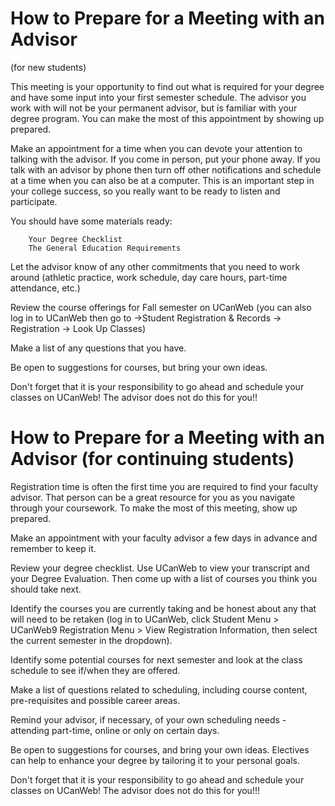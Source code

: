 # How to Prepare for a Meeting with an Advisor
(for new students)

This meeting is your opportunity to find out what is required for your degree and have some input into your first semester schedule. The advisor you work with will not be your permanent advisor, but is familiar with your degree program. You can make the most of this appointment by showing up prepared. 

Make an appointment for a time when you can devote your attention to talking with the advisor. If you come in person, put your phone away. If you talk with an advisor by phone then turn off other notifications and schedule at a time when you can also be at a computer. This is an important step in your college success, so you really want to be ready to listen and participate.
   
You should have some materials ready:

        Your Degree Checklist
        The General Education Requirements

Let the advisor know of any other commitments that you need to work around (athletic practice, work schedule, day care hours, part-time attendance, etc.)

Review the course offerings for Fall semester on UCanWeb (you can also log in to UCanWeb then go to ->Student Registration & Records -> Registration -> Look Up Classes)

Make a list of any questions that you have.

Be open to suggestions for courses, but bring your own ideas.

Don't forget that it is your responsibility to go ahead and schedule your classes on UCanWeb! The advisor does not do this for you!!

# How to Prepare for a Meeting with an Advisor (for continuing students)

Registration time is often the first time you are required to find your faculty advisor. That person can be a great resource for you as you navigate through your coursework. To make the most of this meeting, show up prepared.

Make an appointment with your faculty advisor a few days in advance and remember to keep it.

Review your degree checklist. Use UCanWeb to view your transcript and your Degree Evaluation. Then come up with a list of courses you think you should take next.

Identify the courses you are currently taking and be honest about any that will need to be retaken (log in to UCanWeb, click Student Menu > UCanWeb9 
Registration Menu > View Registration Information, then select the current semester in the dropdown).

Identify some potential courses for next semester and look at the class schedule to see if/when they are offered.

Make a list of questions related to scheduling, including course content, pre-requisites and possible career areas.

Remind your advisor, if necessary, of your own scheduling needs - attending part-time, online or only on certain days.

Be open to suggestions for courses, and bring your own ideas. Electives can help to enhance your degree by tailoring it to your personal goals.

Don't forget that it is your responsibility to go ahead and schedule your classes on UCanWeb! The advisor does not do this for you!!!
